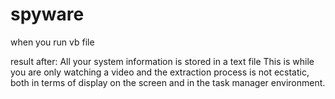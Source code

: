 # spyware
when you run vb file

result after:
All your system information is stored in a text file
This is while you are only watching a video and the extraction process is not ecstatic, both in terms of display on the screen and in the task manager environment.
